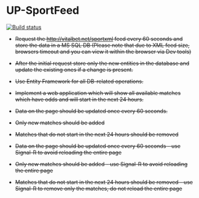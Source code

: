 # UP-SportFeed

[![Build status](https://ci.appveyor.com/api/projects/status/ip9ktyg4pn1mjxtk?svg=true)](https://ci.appveyor.com/project/J0hnyBG/up-sportsfeed)

- ~~Request the http://vitalbet.net/sportxml feed every 60 seconds and store the data in a MS SQL DB (Please note that due to XML feed size, browsers timeout and you can view it within the browser via Dev tools)~~
 
- ~~After the initial request store only the new entities in the database and update the existing ones if a change is present.~~
 
- ~~Use Entity Framework for all DB-related operations.~~
 
- ~~Implement a web application which will show all available matches which have odds and will start in the next 24 hours.~~
 
- ~~Data on the page should be updated once every 60 seconds.~~
 
- ~~Only new matches should be added~~
 
- ~~Matches that do not start in the next 24 hours should be removed~~
 
- ~~Data on the page should be updated once every 60 seconds - use Signal-R to avoid reloading the entire page~~
  
- ~~Only new matches should be added - use Signal-R to avoid reloading the entire page~~
 
- ~~Matches that do not start in the next 24 hours should be removed - use Signal-R to remove only the matches, do not reload the entire page~~